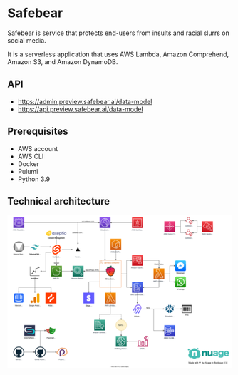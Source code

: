 # Safebear

Safebear is service that protects end-users from insults and racial slurrs on social media.

It is a serverless application that uses AWS Lambda, Amazon Comprehend, Amazon S3, and Amazon DynamoDB.

## API

- https://admin.preview.safebear.ai/data-model
- https://api.preview.safebear.ai/data-model

## Prerequisites

- AWS account
- AWS CLI
- Docker
- Pulumi
- Python 3.9

## Technical architecture

![Architecture](./docs/Safebear.drawio.svg)